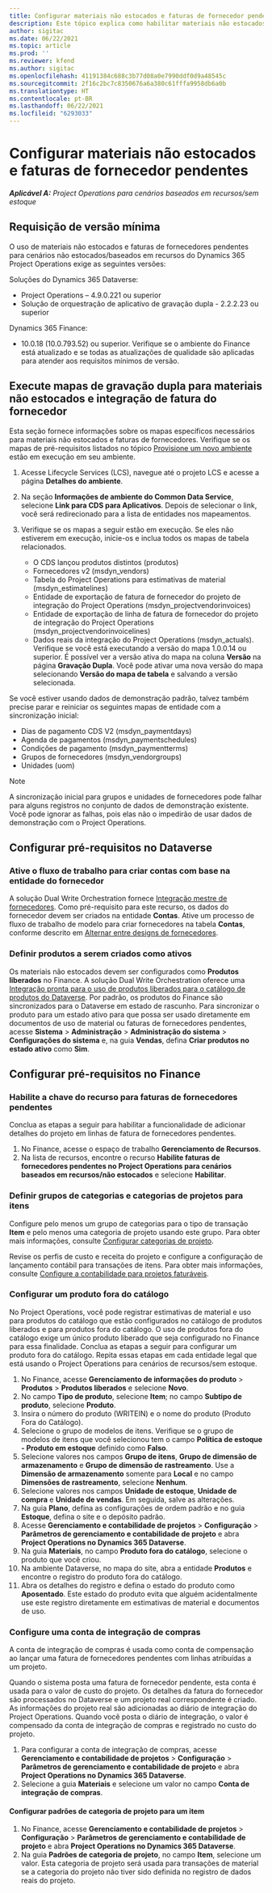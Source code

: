 ```yaml
---
title: Configurar materiais não estocados e faturas de fornecedor pendentes
description: Este tópico explica como habilitar materiais não estocados e faturas de fornecedor pendentes.
author: sigitac
ms.date: 06/22/2021
ms.topic: article
ms.prod: ''
ms.reviewer: kfend
ms.author: sigitac
ms.openlocfilehash: 41191384c688c3b77d08a0e7990ddf0d9a48545c
ms.sourcegitcommit: 2f16c2bc7c8350676a6a380c61fffa9958db6a0b
ms.translationtype: HT
ms.contentlocale: pt-BR
ms.lasthandoff: 06/22/2021
ms.locfileid: "6293033"
---
```

# <a name="configure-non-stocked-materials-and-pending-vendor-invoices"></a>Configurar materiais não estocados e faturas de fornecedor pendentes

_**Aplicável A:** Project Operations para cenários baseados em recursos/sem estoque_

## <a name="minimum-version-requirement"></a>Requisição de versão mínima

O uso de materiais não estocados e faturas de fornecedores pendentes para cenários não estocados/baseados em recursos do Dynamics 365 Project Operations exige as seguintes versões:

Soluções do Dynamics 365 Dataverse:

- Project Operations – 4.9.0.221 ou superior
- Solução de orquestração de aplicativo de gravação dupla - 2.2.2.23 ou superior

Dynamics 365 Finance:
- 10.0.18 (10.0.793.52) ou superior. Verifique se o ambiente do Finance está atualizado e se todas as atualizações de qualidade são aplicadas para atender aos requisitos mínimos de versão.

## <a name="run-dual-write-maps-for-non-stocked-materials-and-vendor-invoice-integration"></a>Execute mapas de gravação dupla para materiais não estocados e integração de fatura do fornecedor

Esta seção fornece informações sobre os mapas específicos necessários para materiais não estocados e faturas de fornecedores. Verifique se os mapas de pré-requisitos listados no tópico [Provisione um novo ambiente](../environment/resource-provision-new-environment.md#run-project-operations-dual-write-maps) estão em execução em seu ambiente.

1. Acesse Lifecycle Services (LCS), navegue até o projeto LCS e acesse a página **Detalhes do ambiente**.
2. Na seção **Informações de ambiente do Common Data Service**, selecione **Link para CDS para Aplicativos**. Depois de selecionar o link, você será redirecionado para a lista de entidades nos mapeamentos.
3. Verifique se os mapas a seguir estão em execução. Se eles não estiverem em execução, inicie-os e inclua todos os mapas de tabela relacionados.

    - O CDS lançou produtos distintos (produtos)
    - Fornecedores v2 (msdyn_vendors)
    - Tabela do Project Operations para estimativas de material (msdyn_estimatelines)
    - Entidade de exportação de fatura de fornecedor do projeto de integração do Project Operations (msdyn_projectvendorinvoices)
    - Entidade de exportação de linha de fatura de fornecedor do projeto de integração do Project Operations (msdyn_projectvendorinvoicelines)
    - Dados reais da integração do Project Operations (msdyn_actuals). Verifique se você está executando a versão do mapa 1.0.0.14 ou superior. É possível ver a versão ativa do mapa na coluna **Versão** na página **Gravação Dupla**. Você pode ativar uma nova versão do mapa selecionando **Versão do mapa de tabela** e salvando a versão selecionada.

Se você estiver usando dados de demonstração padrão, talvez também precise parar e reiniciar os seguintes mapas de entidade com a sincronização inicial:
  - Dias de pagamento CDS V2 (msdyn_paymentdays)
  - Agenda de pagamentos (msdyn_paymentschedules)
  - Condições de pagamento (msdyn_paymentterms)
  - Grupos de fornecedores (msdyn_vendorgroups)
  - Unidades (uom)

> [!NOTE]
> A sincronização inicial para grupos e unidades de fornecedores pode falhar para alguns registros no conjunto de dados de demonstração existente. Você pode ignorar as falhas, pois elas não o impedirão de usar dados de demonstração com o Project Operations.

## <a name="configure-prerequisites-in-dataverse"></a>Configurar pré-requisitos no Dataverse

### <a name="activate-workflow-to-create-accounts-based-on-vendor-entity"></a>Ative o fluxo de trabalho para criar contas com base na entidade do fornecedor

A solução Dual Write Orchestration fornece [Integração mestre de fornecedores](/dynamics365/fin-ops-core/dev-itpro/data-entities/dual-write/vendor-mapping). Como pré-requisito para este recurso, os dados do fornecedor devem ser criados na entidade **Contas**. Ative um processo de fluxo de trabalho de modelo para criar fornecedores na tabela **Contas**, conforme descrito em [Alternar entre designs de fornecedores](/dynamics365/fin-ops-core/dev-itpro/data-entities/dual-write/vendor-switch).

### <a name="set-products-to-be-created-as-active"></a>Definir produtos a serem criados como ativos

Os materiais não estocados devem ser configurados como **Produtos liberados** no Finance. A solução Dual Write Orchestration oferece uma [Integração pronta para o uso de produtos liberados para o catálogo de produtos do Dataverse](/dynamics365/fin-ops-core/dev-itpro/data-entities/dual-write/product-mapping). Por padrão, os produtos do Finance são sincronizados para o Dataverse em estado de rascunho. Para sincronizar o produto para um estado ativo para que possa ser usado diretamente em documentos de uso de material ou faturas de fornecedores pendentes, acesse **Sistema** > **Administração** > **Administração do sistema** > **Configurações do sistema** e, na guia **Vendas**, defina **Criar produtos no estado ativo** como **Sim**.

## <a name="configure-prerequisites-in-finance"></a>Configurar pré-requisitos no Finance

### <a name="enable-the-feature-key-for-pending-vendor-invoices"></a>Habilite a chave do recurso para faturas de fornecedores pendentes

Conclua as etapas a seguir para habilitar a funcionalidade de adicionar detalhes do projeto em linhas de fatura de fornecedores pendentes.

1. No Finance, acesse o espaço de trabalho **Gerenciamento de Recursos**.
2. Na lista de recursos, encontre o recurso **Habilite faturas de fornecedores pendentes no Project Operations para cenários baseados em recursos/não estocados** e selecione **Habilitar**.

### <a name="define-category-groups-and-project-categories-for-items"></a>Definir grupos de categorias e categorias de projetos para itens

Configure pelo menos um grupo de categorias para o tipo de transação **Item** e pelo menos uma categoria de projeto usando este grupo. Para obter mais informações, consulte [Configurar categorias de projeto](../project-accounting/configure-project-categories.md#category-groups).

Revise os perfis de custo e receita do projeto e configure a configuração de lançamento contábil para transações de itens. Para obter mais informações, consulte [Configure a contabilidade para projetos faturáveis](../project-accounting/configure-accounting-billable-projects.md).

### <a name="set-up-a-write-in-product"></a>Configurar um produto fora do catálogo

No Project Operations, você pode registrar estimativas de material e uso para produtos do catálogo que estão configurados no catálogo de produtos liberados e para produtos fora do catálogo. O uso de produtos fora do catálogo exige um único produto liberado que seja configurado no Finance para essa finalidade. Conclua as etapas a seguir para configurar um produto fora do catálogo. Repita essas etapas em cada entidade legal que está usando o Project Operations para cenários de recursos/sem estoque.

1. No Finance, acesse **Gerenciamento de informações do produto** > **Produtos** > **Produtos liberados** e selecione **Novo**.
2. No campo **Tipo de produto**, selecione **Item**; no campo **Subtipo de produto**, selecione **Produto**.
3. Insira o número do produto (WRITEIN) e o nome do produto (Produto Fora do Catálogo).
4. Selecione o grupo de modelos de itens. Verifique se o grupo de modelos de itens que você selecionou tem o campo **Política de estoque - Produto em estoque** definido como **Falso**.
5. Selecione valores nos campos **Grupo de itens**, **Grupo de dimensão de armazenamento** e **Grupo de dimensão de rastreamento**. Use a **Dimensão de armazenamento** somente para **Local** e no campo **Dimensões de rastreamento**, selecione **Nenhum**.
6. Selecione valores nos campos **Unidade de estoque**, **Unidade de compra** e **Unidade de vendas**. Em seguida, salve as alterações.
7. Na guia **Plano**, defina as configurações de ordem padrão e no guia **Estoque**, defina o site e o depósito padrão.
8. Acesse **Gerenciamento e contabilidade de projetos** > **Configuração** > **Parâmetros de gerenciamento e contabilidade de projeto** e abra **Project Operations no Dynamics 365 Dataverse**. 
9. Na guia **Materiais**, no campo **Produto fora do catálogo**, selecione o produto que você criou.
10. Na ambiente Dataverse, no mapa do site, abra a entidade **Produtos** e encontre o registro do produto fora do catálogo. 
11. Abra os detalhes do registro e defina o estado do produto como **Aposentado**. Este estado do produto evita que alguém acidentalmente use este registro diretamente em estimativas de material e documentos de uso.

### <a name="set-up-a-procurement-integration-account"></a>Configure uma conta de integração de compras

A conta de integração de compras é usada como conta de compensação ao lançar uma fatura de fornecedores pendentes com linhas atribuídas a um projeto.

Quando o sistema posta uma fatura de fornecedor pendente, esta conta é usada para o valor de custo do projeto. Os detalhes da fatura do fornecedor são processados no Dataverse e um projeto real correspondente é criado. As informações do projeto real são adicionadas ao diário de integração do Project Operations. Quando você posta o diário de integração, o valor é compensado da conta de integração de compras e registrado no custo do projeto.

1. Para configurar a conta de integração de compras, acesse **Gerenciamento e contabilidade de projetos** > **Configuração** > **Parâmetros de gerenciamento e contabilidade de projeto** e abra **Project Operations no Dynamics 365 Dataverse**. 
2. Selecione a guia **Materiais** e selecione um valor no campo **Conta de integração de compras**.

#### <a name="set-up-project-category-defaults-for-an-item"></a>Configurar padrões de categoria de projeto para um item

1. No Finance, acesse **Gerenciamento e contabilidade de projetos** > **Configuração** > **Parâmetros de gerenciamento e contabilidade de projeto** e abra **Project Operations no Dynamics 365 Dataverse**. 
2. Na guia **Padrões de categoria de projeto**, no campo **Item**, selecione um valor. Esta categoria de projeto será usada para transações de material se a categoria do projeto não tiver sido definida no registro de dados reais do projeto.
